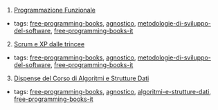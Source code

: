 1. [Programmazione Funzionale](http://minimalprocedure.pragmas.org/writings/programmazione_funzionale/programmazione_funzionale.html)
  * tags: [free-programming-books](tags/free-programming-books.md), [agnostico](tags/agnostico.md), [metodologie-di-sviluppo-del-software](tags/metodologie-di-sviluppo-del-software.md), [free-programming-books-it](tags/free-programming-books-it.md)
2. [Scrum e XP dalle trincee](http://www.open-ware.org/ita/news/kniberg1.htm)
  * tags: [free-programming-books](tags/free-programming-books.md), [agnostico](tags/agnostico.md), [metodologie-di-sviluppo-del-software](tags/metodologie-di-sviluppo-del-software.md), [free-programming-books-it](tags/free-programming-books-it.md)
3. [Dispense del Corso di Algoritmi e Strutture Dati](http://www.dmi.unict.it/nicosia/lectures/programmazione-scientifica/algo.pdf)
  * tags: [free-programming-books](tags/free-programming-books.md), [agnostico](tags/agnostico.md), [algoritmi-e-strutture-dati](tags/algoritmi-e-strutture-dati.md), [free-programming-books-it](tags/free-programming-books-it.md)
